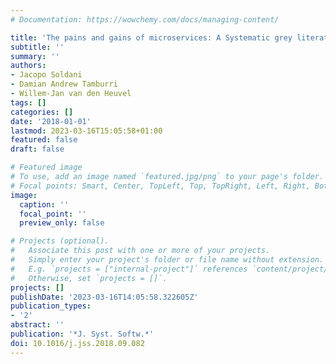 ```yaml
---
# Documentation: https://wowchemy.com/docs/managing-content/

title: 'The pains and gains of microservices: A Systematic grey literature review'
subtitle: ''
summary: ''
authors:
- Jacopo Soldani
- Damian Andrew Tamburri
- Willem-Jan van den Heuvel
tags: []
categories: []
date: '2018-01-01'
lastmod: 2023-03-16T15:05:58+01:00
featured: false
draft: false

# Featured image
# To use, add an image named `featured.jpg/png` to your page's folder.
# Focal points: Smart, Center, TopLeft, Top, TopRight, Left, Right, BottomLeft, Bottom, BottomRight.
image:
  caption: ''
  focal_point: ''
  preview_only: false

# Projects (optional).
#   Associate this post with one or more of your projects.
#   Simply enter your project's folder or file name without extension.
#   E.g. `projects = ["internal-project"]` references `content/project/deep-learning/index.md`.
#   Otherwise, set `projects = []`.
projects: []
publishDate: '2023-03-16T14:05:58.322605Z'
publication_types:
- '2'
abstract: ''
publication: '*J. Syst. Softw.*'
doi: 10.1016/j.jss.2018.09.082
---
```

